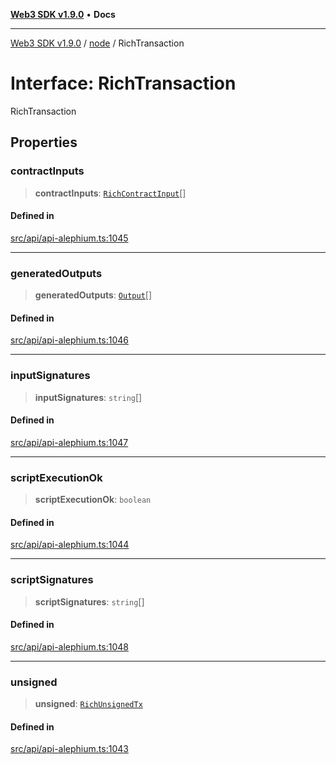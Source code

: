 [**Web3 SDK v1.9.0**](../../../README.md) • **Docs**

***

[Web3 SDK v1.9.0](../../../globals.md) / [node](../README.md) / RichTransaction

# Interface: RichTransaction

RichTransaction

## Properties

### contractInputs

> **contractInputs**: [`RichContractInput`](RichContractInput.md)[]

#### Defined in

[src/api/api-alephium.ts:1045](https://github.com/Mystic-Nayy/alephium-web3/blob/c1afd789a197ce5fe21f08c2965942090157c33d/packages/web3/src/api/api-alephium.ts#L1045)

***

### generatedOutputs

> **generatedOutputs**: [`Output`](../type-aliases/Output.md)[]

#### Defined in

[src/api/api-alephium.ts:1046](https://github.com/Mystic-Nayy/alephium-web3/blob/c1afd789a197ce5fe21f08c2965942090157c33d/packages/web3/src/api/api-alephium.ts#L1046)

***

### inputSignatures

> **inputSignatures**: `string`[]

#### Defined in

[src/api/api-alephium.ts:1047](https://github.com/Mystic-Nayy/alephium-web3/blob/c1afd789a197ce5fe21f08c2965942090157c33d/packages/web3/src/api/api-alephium.ts#L1047)

***

### scriptExecutionOk

> **scriptExecutionOk**: `boolean`

#### Defined in

[src/api/api-alephium.ts:1044](https://github.com/Mystic-Nayy/alephium-web3/blob/c1afd789a197ce5fe21f08c2965942090157c33d/packages/web3/src/api/api-alephium.ts#L1044)

***

### scriptSignatures

> **scriptSignatures**: `string`[]

#### Defined in

[src/api/api-alephium.ts:1048](https://github.com/Mystic-Nayy/alephium-web3/blob/c1afd789a197ce5fe21f08c2965942090157c33d/packages/web3/src/api/api-alephium.ts#L1048)

***

### unsigned

> **unsigned**: [`RichUnsignedTx`](RichUnsignedTx.md)

#### Defined in

[src/api/api-alephium.ts:1043](https://github.com/Mystic-Nayy/alephium-web3/blob/c1afd789a197ce5fe21f08c2965942090157c33d/packages/web3/src/api/api-alephium.ts#L1043)
